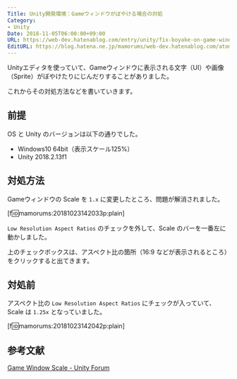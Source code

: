 ```yaml
---
Title: Unity開発環境：Gameウィンドウがぼやける場合の対処
Category:
- Unity
Date: 2018-11-05T06:00:00+09:00
URL: https://web-dev.hatenablog.com/entry/unity/fix-boyake-on-game-window
EditURL: https://blog.hatena.ne.jp/mamorums/web-dev.hatenablog.com/atom/entry/10257846132658396044
---
```


Unityエディタを使っていて、Gameウィンドウに表示される文字（UI）や画像（Sprite）がぼやけたりにじんだりすることがありました。

これからその対処方法などを書いていきます。


## 前提
OS と Unity のバージョンは以下の通りでした。

- Windows10 64bit（表示スケール125%）
- Unity 2018.2.13f1


## 対処方法
Gameウィンドウの Scale を `1.x` に変更したところ、問題が解消されました。

[f:id:mamorums:20181023142033p:plain]

`Low Resolution Aspect Ratios` のチェックを外して、Scale のバーを一番左に動かしました。

上のチェックボックスは、アスペクト比の箇所（16:9 などが表示されるところ）をクリックすると出てきます。


## 対処前
アスペクト比の `Low Resolution Aspect Ratios` にチェックが入っていて、Scale は `1.25x` となっていました。

[f:id:mamorums:20181023142042p:plain]


## 参考文献
[Game Window Scale - Unity Forum](https://forum.unity.com/threads/game-window-scale.539919/)
